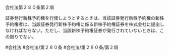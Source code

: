 会社法第２８０条第２項

証券発行新株予約権を行使しようとするときは、当該証券発行新株予約権の新株予約権者は、当該証券発行新株予約権に係る新株予約権証券を株式会社に提出しなければならない。ただし、当該新株予約権証券が発行されていないときは、この限りでない。

#会社法
#会社法/第２８０条
#会社法/第２８０条/第２項
